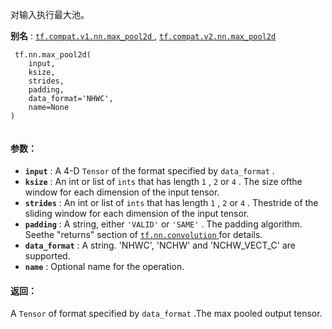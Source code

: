 对输入执行最大池。

**别名** : [ `tf.compat.v1.nn.max_pool2d` ](/api_docs/python/tf/nn/max_pool2d), [ `tf.compat.v2.nn.max_pool2d` ](/api_docs/python/tf/nn/max_pool2d)

```
 tf.nn.max_pool2d(
    input,
    ksize,
    strides,
    padding,
    data_format='NHWC',
    name=None
)
 
```

#### 参数：
- **`input`** : A 4-D  `Tensor`  of the format specified by  `data_format` .
- **`ksize`** : An int or list of  `ints`  that has length  `1` ,  `2`  or  `4` . The size ofthe window for each dimension of the input tensor.
- **`strides`** : An int or list of  `ints`  that has length  `1` ,  `2`  or  `4` . Thestride of the sliding window for each dimension of the input tensor.
- **`padding`** : A string, either  `'VALID'`  or  `'SAME'` . The padding algorithm. Seethe "returns" section of [ `tf.nn.convolution` ](https://tensorflow.google.cn/api_docs/python/tf/nn/convolution) for details.
- **`data_format`** : A string. 'NHWC', 'NCHW' and 'NCHW_VECT_C' are supported.
- **`name`** : Optional name for the operation.


#### 返回：
A  `Tensor`  of format specified by  `data_format` .The max pooled output tensor.

